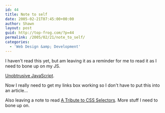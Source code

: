 ```yaml
---
id: 44
title: Note to self
date: 2005-02-21T07:45:00+00:00
author: Shawn
layout: post
guid: http://top-frog.com/?p=44
permalink: /2005/02/21/note_to_self/
categories:
  - 'Web Design &amp; Development'
---
```

I haven't read this yet, but am leaving it as a reminder for me to read it as I need to bone up on my JS.

[Unobtrusive JavaScript](http://www.onlinetools.org/articles/unobtrusivejavascript/).

Now I really need to get my links box working so I don't have to put this into an article…

Also leaving a note to read [A Tribute to CSS Selectors](http://www.stuffandnonsense.co.uk/archives/css_a_tribute_to_selectors.html). More stuff I need to bone up on.